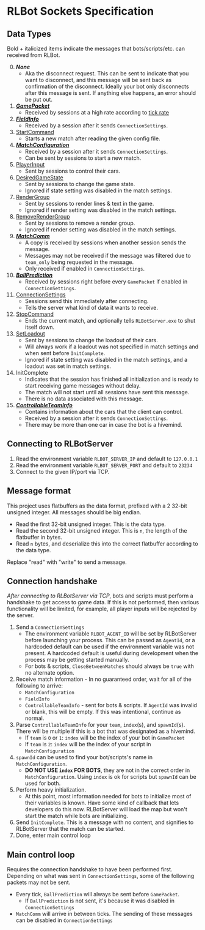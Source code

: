 # RLBot Sockets Specification

## Data Types

Bold + italicized items indicate the messages that bots/scripts/etc. can received from RLBot.

00. ***None***
    - Aka the disconnect request. This can be sent to indicate that you want to disconnect,
    and this message will be sent back as confirmation of the disconnect.
    Ideally your bot only disconnects after this message is sent.
    If anything else happens, an error should be put out.
01. ***[GamePacket](https://github.com/RLBot/flatbuffers-schema/blob/main/gamedata.fbs#L291-L307)***
    - Received by sessions at a high rate according to [tick rate](/v5/botmaking/tick-rate.md)
02. ***[FieldInfo](https://github.com/RLBot/flatbuffers-schema/blob/main/gamedata.fbs#L338-L348)***
    - Received by a session after it sends `ConnectionSettings`.
03. [StartCommand](https://github.com/RLBot/flatbuffers-schema/blob/main/rlbot.fbs#L9-L12)
    - Starts a new match after reading the given config file.
04. ***[MatchConfiguration](https://github.com/RLBot/flatbuffers-schema/blob/main/matchconfig.fbs#L490-L532)***
    - Received by a session after it sends `ConnectionSettings`.
    - Can be sent by sessions to start a new match.
05. [PlayerInput](https://github.com/RLBot/flatbuffers-schema/blob/main/gamedata.fbs#L30-L35)
    - Sent by sessions to control their cars.
06. [DesiredGameState](https://github.com/RLBot/flatbuffers-schema/blob/main/gamestatemanip.fbs#L76-L89)
    - Sent by sessions to change the game state.
    - Ignored if state setting was disabled in the match settings.
07. [RenderGroup](https://github.com/RLBot/flatbuffers-schema/blob/main/rendering.fbs#L168-L177)
    - Sent by sessions to render lines & text in the game.
    - Ignored if render setting was disabled in the match settings.
08. [RemoveRenderGroup](https://github.com/RLBot/flatbuffers-schema/blob/main/rendering.fbs#L181-L185)
    - Sent by sessions to remove a render group.
    - Ignored if render setting was disabled in the match settings.
09. ***[MatchComm](https://github.com/RLBot/flatbuffers-schema/blob/main/comms.fbs#L3-L22)***
    - A copy is received by sessions when another session sends the message.
    - Messages may not be received if the message was filtered due to `team_only` being requested in the message.
    - Only received if enabled in `ConnectionSettings`.
10. ***[BallPrediction](https://github.com/RLBot/flatbuffers-schema/blob/main/gamedata.fbs#L361-L367)***
    - Received by sessions right before every `GamePacket` if enabled in `ConnectionSettings`.
11. [ConnectionSettings](https://github.com/RLBot/flatbuffers-schema/blob/main/rlbot.fbs#L20-L33)
    - Sessions send this immediately after connecting.
    - Tells the server what kind of data it wants to receive.
12. [StopCommand](https://github.com/RLBot/flatbuffers-schema/blob/main/rlbot.fbs#L14-L18)
    - Ends the current match, and optionally tells `RLBotServer.exe` to shut itself down.
13. [SetLoadout](https://github.com/RLBot/flatbuffers-schema/blob/main/rlbot.fbs#L35-L44)
    - Sent by sessions to change the loadout of their cars.
    - Will always work if a loadout was not specified in match settings and when sent before `InitComplete`.
    - Ignored if state setting was disabled in the match settings, and a loadout was set in match settings.
14. InitComplete
    - Indicates that the session has finished all initialization and is ready to start receiving
    game messages without delay.
    - The match will not start until all sessions have sent this message.
    - There is no data associated with this message.
15. ***[ControllableTeamInfo](https://github.com/RLBot/flatbuffers-schema/blob/main/rlbot.fbs#L56-L64)***
    - Contains information about the cars that the client can control.
    - Received by a session after it sends `ConnectionSettings`.
    - There may be more than one car in case the bot is a hivemind.

## Connecting to RLBotServer

1. Read the environment variable `RLBOT_SERVER_IP` and default to `127.0.0.1`
1. Read the environment variable `RLBOT_SERVER_PORT` and default to `23234`
1. Connect to the given IP/port via TCP.

## Message format

This project uses flatbuffers as the data format,
prefixed with a 2 32-bit unsigned integer.
All messages should be big endian.

- Read the first 32-bit unsigned integer. This is the data type.
- Read the second 32-bit unsigned integer. This is `n`, the length of the flatbuffer in bytes.
- Read `n` bytes, and deserialize this into the correct flatbuffer according to the data type.

Replace "read" with "write" to send a message.

## Connection handshake

*After connecting to RLBotServer via TCP*, bots and scripts must perform a handshake to get access to game data.
If this is not performed, then various functionality will be limited, for example, all player inputs will be rejected by the server.

1. Send a `ConnectionSettings`
    - The environment variable `RLBOT_AGENT_ID` will be set by RLBotServer before launching your process.
    This can be passed as `AgentId`, or a hardcoded default can be used if the environment variable was not present.
    A hardcoded default is useful during development when the process may be getting started manually.
    - For bots & scripts, `CloseBetweenMatches` should always be `true` with no alternate option.
1. Receive match information - In no guaranteed order, wait for all of the following to arrive:
    - `MatchConfiguration`
    - `FieldInfo`
    - `ControllableTeamInfo` - sent for bots & scripts. If `AgentId` was invalid or blank, this will be empty.
    If this was intentional, continue as normal.
1. Parse `ControllableTeamInfo` for your `team`, `index`(s), and `spawnId`(s).
  There will be multiple if this is a bot that was designated as a hivemind.
    - If `team` is `0` or `1`: `index` will be the index of your bot in `GamePacket`
    - If `team` is `2`: `index` will be the index of your script in `MatchConfiguration`
1. `spawnId` can be used to find your bot/scripts's name in `MatchConfiguration`.
    - **DO NOT USE `index` FOR BOTS**, they are not in the correct order in `MatchConfiguration`. Using `index` is ok for scripts but `spawnId` can be used for both.
1. Perform heavy initialization.
    - At this point, most information needed for bots to initialize most of their variables is known.
    Have some kind of callback that lets developers do this now.
    RLBotServer will load the map but won't start the match while bots are initializing.
1. Send `InitComplete`.
  This is a message with no content, and signifies to RLBotServer that the match can be started.
1. Done, enter main control loop

## Main control loop

Requires the connection handshake to have been performed first. Depending on what was sent in `ConnectionSettings`, some of the following packets may not be sent.

- Every tick, `BallPrediction` will always be sent before `GamePacket`.
  - If `BallPrediction` is not sent, it's because it was disabled in `ConnectionSettings`
- `MatchComm` will arrive in between ticks. The sending of these messages can be disabled in `ConnectionSettings`
